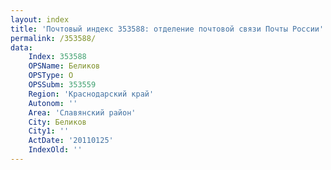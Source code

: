 ```yaml
---
layout: index
title: 'Почтовый индекс 353588: отделение почтовой связи Почты России'
permalink: /353588/
data:
    Index: 353588
    OPSName: Беликов
    OPSType: О
    OPSSubm: 353559
    Region: 'Краснодарский край'
    Autonom: ''
    Area: 'Славянский район'
    City: Беликов
    City1: ''
    ActDate: '20110125'
    IndexOld: ''
---
```

